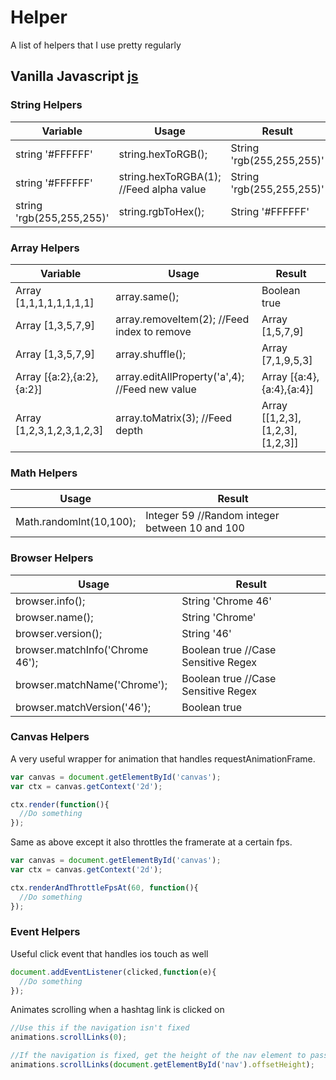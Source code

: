 # Helper
A list of helpers that I use pretty regularly

## Vanilla Javascript [js](helper.js)

### String Helpers

| Variable                   | Usage                                         | Result                                   |
|----------------------------|-----------------------------------------------|------------------------------------------|
| string '#FFFFFF'           | string.hexToRGB();                            | String 'rgb(255,255,255)'                |
| string '#FFFFFF'           | string.hexToRGBA(1); //Feed alpha value       | String 'rgb(255,255,255)'                |
| string 'rgb(255,255,255)'  | string.rgbToHex();                            | String '#FFFFFF'                         |

### Array Helpers

| Variable                   | Usage                                         | Result                                   |
|----------------------------|-----------------------------------------------|------------------------------------------|
| Array [1,1,1,1,1,1,1,1]    | array.same();                                 | Boolean true                             |
| Array [1,3,5,7,9]          | array.removeItem(2); //Feed index to remove   | Array [1,5,7,9]                          |
| Array [1,3,5,7,9]          | array.shuffle();                              | Array [7,1,9,5,3]                        |
| Array [{a:2},{a:2},{a:2}]  | array.editAllProperty('a',4); //Feed new value| Array [{a:4},{a:4},{a:4}]                |
| Array [1,2,3,1,2,3,1,2,3]  | array.toMatrix(3); //Feed depth               | Array [[1,2,3],[1,2,3],[1,2,3]]          |

### Math Helpers

| Usage                                         | Result                                         |
|-----------------------------------------------|------------------------------------------------|
| Math.randomInt(10,100);                       | Integer 59 //Random integer between 10 and 100 |

### Browser Helpers

| Usage                                         | Result                                         |
|-----------------------------------------------|------------------------------------------------|
| browser.info();                               | String 'Chrome 46'                             |
| browser.name();                               | String 'Chrome'                                |
| browser.version();                            | String '46'                                    |
| browser.matchInfo('Chrome 46');               | Boolean true //Case Sensitive Regex            |
| browser.matchName('Chrome');                  | Boolean true //Case Sensitive Regex            |
| browser.matchVersion('46');                   | Boolean true                                   |

### Canvas Helpers

A very useful wrapper for animation that handles requestAnimationFrame.
```javascript
var canvas = document.getElementById('canvas');
var ctx = canvas.getContext('2d');

ctx.render(function(){
  //Do something
});
```

Same as above except it also throttles the framerate at a certain fps.
```javascript
var canvas = document.getElementById('canvas');
var ctx = canvas.getContext('2d');

ctx.renderAndThrottleFpsAt(60, function(){
  //Do something
});
```

### Event Helpers

Useful click event that handles ios touch as well
```javascript
document.addEventListener(clicked,function(e){
  //Do something
});
```

Animates scrolling when a hashtag link is clicked on
```javascript
//Use this if the navigation isn't fixed
animations.scrollLinks(0);

//If the navigation is fixed, get the height of the nav element to pass into the function
animations.scrollLinks(document.getElementById('nav').offsetHeight);
```
